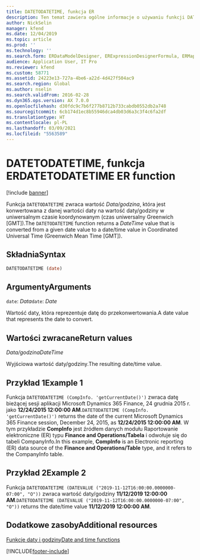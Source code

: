 ```yaml
---
title: DATETODATETIME, funkcja ER
description: Ten temat zawiera ogólne informacje o używaniu funkcji DATETODATETIME w module Raportowanie elektroniczne (ER).
author: NickSelin
manager: kfend
ms.date: 12/04/2019
ms.topic: article
ms.prod: ''
ms.technology: ''
ms.search.form: ERDataModelDesigner, ERExpressionDesignerFormula, ERMappedFormatDesigner, ERModelMappingDesigner
audience: Application User, IT Pro
ms.reviewer: kfend
ms.custom: 58771
ms.assetid: 24223e13-727a-4be6-a22d-4d427f504ac9
ms.search.region: Global
ms.author: nselin
ms.search.validFrom: 2016-02-28
ms.dyn365.ops.version: AX 7.0.0
ms.openlocfilehash: d30fdc9c7b6f277b8712b733cabdb0552db2a748
ms.sourcegitcommit: 6cb174d1ec8b55946dca4db03d6a3c3f4c6fa2df
ms.translationtype: HT
ms.contentlocale: pl-PL
ms.lasthandoff: 03/09/2021
ms.locfileid: "5563589"
---
```

# <a name="datetodatetime-er-function"></a><span data-ttu-id="18a57-103">DATETODATETIME, funkcja ER</span><span class="sxs-lookup"><span data-stu-id="18a57-103">DATETODATETIME ER function</span></span>

[!include [banner](../includes/banner.md)]

<span data-ttu-id="18a57-104">Funkcja `DATETODATETIME` zwraca wartość *Data/godzina*, która jest konwertowana z danej wartości daty na wartość daty/godziny w uniwersalnym czasie koordynowanym (czas uniwersalny Greenwich \[GMT\]).</span><span class="sxs-lookup"><span data-stu-id="18a57-104">The `DATETODATETIME` function returns a *DateTime* value that is converted from a given date value to a date/time value in Coordinated Universal Time (Greenwich Mean Time \[GMT\]).</span></span>

## <a name="syntax"></a><span data-ttu-id="18a57-105">Składnia</span><span class="sxs-lookup"><span data-stu-id="18a57-105">Syntax</span></span>

```vb
DATETODATETIME (date)
```

## <a name="arguments"></a><span data-ttu-id="18a57-106">Argumenty</span><span class="sxs-lookup"><span data-stu-id="18a57-106">Arguments</span></span>

<span data-ttu-id="18a57-107">`date`: *Data*</span><span class="sxs-lookup"><span data-stu-id="18a57-107">`date`: *Date*</span></span>

<span data-ttu-id="18a57-108">Wartość daty, która reprezentuje datę do przekonwertowania.</span><span class="sxs-lookup"><span data-stu-id="18a57-108">A date value that represents the date to convert.</span></span>

## <a name="return-values"></a><span data-ttu-id="18a57-109">Wartości zwracane</span><span class="sxs-lookup"><span data-stu-id="18a57-109">Return values</span></span>

<span data-ttu-id="18a57-110">*Data/godzina*</span><span class="sxs-lookup"><span data-stu-id="18a57-110">*DateTime*</span></span>

<span data-ttu-id="18a57-111">Wyjściowa wartość daty/godziny.</span><span class="sxs-lookup"><span data-stu-id="18a57-111">The resulting date/time value.</span></span>

## <a name="example-1"></a><span data-ttu-id="18a57-112">Przykład 1</span><span class="sxs-lookup"><span data-stu-id="18a57-112">Example 1</span></span>

<span data-ttu-id="18a57-113">Funkcja `DATETODATETIME (CompInfo. 'getCurrentDate()')` zwraca datę bieżącej sesji aplikacji Microsoft Dynamics 365 Finance, 24 grudnia 2015 r. jako **12/24/2015 12:00:00 AM**.</span><span class="sxs-lookup"><span data-stu-id="18a57-113">`DATETODATETIME (CompInfo. 'getCurrentDate()')` returns the date of the current Microsoft Dynamics 365 Finance session, December 24, 2015, as **12/24/2015 12:00:00 AM**.</span></span> <span data-ttu-id="18a57-114">W tym przykładzie **CompInfo** jest źródłem danych modułu Raportowanie elektroniczne (ER) typu **Finance and Operations/Tabela** i odwołuje się do tabeli CompanyInfo.</span><span class="sxs-lookup"><span data-stu-id="18a57-114">In this example, **CompInfo** is an Electronic reporting (ER) data source of the **Finance and Operations/Table** type, and it refers to the CompanyInfo table.</span></span>

## <a name="example-2"></a><span data-ttu-id="18a57-115">Przykład 2</span><span class="sxs-lookup"><span data-stu-id="18a57-115">Example 2</span></span>

<span data-ttu-id="18a57-116">Funkcja `DATETODATETIME (DATEVALUE ("2019-11-12T16:00:00.0000000-07:00", "O"))` zwraca wartość daty/godziny **11/12/2019 12:00:00 AM**.</span><span class="sxs-lookup"><span data-stu-id="18a57-116">`DATETODATETIME (DATEVALUE ("2019-11-12T16:00:00.0000000-07:00", "O"))` returns the date/time value **11/12/2019 12:00:00 AM**.</span></span>

## <a name="additional-resources"></a><span data-ttu-id="18a57-117">Dodatkowe zasoby</span><span class="sxs-lookup"><span data-stu-id="18a57-117">Additional resources</span></span>

[<span data-ttu-id="18a57-118">Funkcje daty i godziny</span><span class="sxs-lookup"><span data-stu-id="18a57-118">Date and time functions</span></span>](er-functions-category-datetime.md)


[!INCLUDE[footer-include](../../../includes/footer-banner.md)]